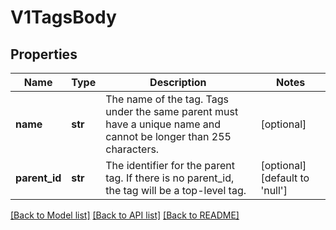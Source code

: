 # V1TagsBody

## Properties
Name | Type | Description | Notes
------------ | ------------- | ------------- | -------------
**name** | **str** | The name of the tag. Tags under the same parent must have a unique name and cannot be longer than 255 characters. | [optional] 
**parent_id** | **str** | The identifier for the parent tag. If there is no parent_id, the tag will be a top-level tag. | [optional] [default to 'null']

[[Back to Model list]](../README.md#documentation-for-models) [[Back to API list]](../README.md#documentation-for-api-endpoints) [[Back to README]](../README.md)

